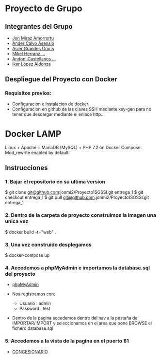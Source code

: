 # Proyecto de Grupo

## Integrantes del Grupo

- [Jon Miraz Amorrortu](https://github.com/jonmi2)
- [Ander Calvo Asensio](https://github.com/Andercalvo07)
- [Asier Grandes Orons](https://github.com/asiergrandes)
- [Mikel Herranz ...](https://github.com/Mikel-Herranz)
- [Andoni Castellanos ...](https://github.com/andokas)
- [Iker López Aldonza](https://github.com/NotGayo)

## Despliegue del Proyecto con Docker

### Requisitos previos:

- Configuracion e instalacion de docker
- Configuracion en github de las claves SSH mediante key-gen para no tener que descargar mediante el enlace http...

# Docker LAMP
Linux + Apache + MariaDB (MySQL) + PHP 7.2 on Docker Compose. Mod_rewrite enabled by default.

## Instrucciones

### 1. Bajar el repositorio en su ultima version
$ git clone git@github.com:jonmi2/Proyecto1SGSSI.git entrega_1
$ git checkout entrega_1
$ git pull git@github.com:jonmi2/Proyecto1SGSSI.git entrega_1

### 2. Dentro de la carpeta de proyecto construimos la imagen una unica vez
$ docker build -t="web" .

### 3. Una vez construido desplegamos
$ docker-compose up

### 4. Accedemos a phpMyAdmin e importamos la database.sql del proyecto

- [phpMyAdmin](http://localhost:8890/)

- Nos registramos con:
  - Usuario : admin
  - Password : test
  
- Dentro de la pagina accedemos dentro del nav a la pestaña de IMPORTAR/IMPORT y seleccionamos en el area que pone BROWSE el fichero database.sql

### 5. Accedemos a la vista de la pagina en el puerto 81

- [CONCESIONARIO](http://localhost:81/)
